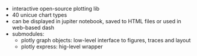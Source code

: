 
- interactive open-source plotting lib
- 40 unicue chart types
- can be displayed in jupiter notebook, saved to HTML files or used in web-based dash
- submodules:
	- plotly graph objects: low-level interface to figures, traces and layout
	- plotly express: hig-level wrapper
